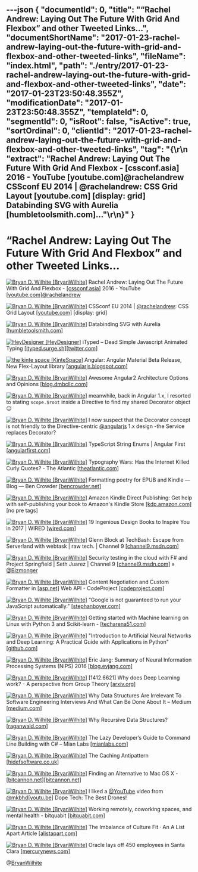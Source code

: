 ---json
{
  "documentId": 0,
  "title": "“Rachel Andrew: Laying Out The Future With Grid And Flexbox” and other Tweeted Links…",
  "documentShortName": "2017-01-23-rachel-andrew-laying-out-the-future-with-grid-and-flexbox-and-other-tweeted-links",
  "fileName": "index.html",
  "path": "./entry/2017-01-23-rachel-andrew-laying-out-the-future-with-grid-and-flexbox-and-other-tweeted-links",
  "date": "2017-01-23T23:50:48.355Z",
  "modificationDate": "2017-01-23T23:50:48.355Z",
  "templateId": 0,
  "segmentId": 0,
  "isRoot": false,
  "isActive": true,
  "sortOrdinal": 0,
  "clientId": "2017-01-23-rachel-andrew-laying-out-the-future-with-grid-and-flexbox-and-other-tweeted-links",
  "tag": "{\r\n  \"extract\": \"Rachel Andrew: Laying Out The Future With Grid And Flexbox - [cssconf.asia] 2016 - YouTube [youtube.com]@rachelandrew CSSconf EU 2014 | @rachelandrew: CSS Grid Layout [youtube.com] [display: grid]        Databinding SVG with Aurelia [humbletoolsmith.com]...\"\r\n}"
}
---

# “Rachel Andrew: Laying Out The Future With Grid And Flexbox” and other Tweeted Links…

[<img alt="Bryan D. Wilhite [BryanWilhite]" src="https://songhay.blob.core.windows.net/shared-social-twitter/BryanWilhite.jpeg">](http://t.co/UNdqV0Z1zz "Bryan D. Wilhite [BryanWilhite]") Rachel Andrew: Laying Out The Future With Grid And Flexbox - [[cssconf.asia]](http://CSSConf.Asia) 2016 - YouTube [[youtube.com]](https://www.youtube.com/watch?v=hj355PRbwSQ)[@rachelandrew](http://twitter.com/rachelandrew)

[<img alt="Bryan D. Wilhite [BryanWilhite]" src="https://songhay.blob.core.windows.net/shared-social-twitter/BryanWilhite.jpeg">](http://t.co/UNdqV0Z1zz "Bryan D. Wilhite [BryanWilhite]") CSSconf EU 2014 | [@rachelandrew](http://twitter.com/rachelandrew): CSS Grid Layout [[youtube.com]](https://www.youtube.com/watch?v=GRexIOtGhBU) [display: grid]

[<img alt="Bryan D. Wilhite [BryanWilhite]" src="https://songhay.blob.core.windows.net/shared-social-twitter/BryanWilhite.jpeg">](http://t.co/UNdqV0Z1zz "Bryan D. Wilhite [BryanWilhite]") Databinding SVG with Aurelia [[humbletoolsmith.com]](http://humbletoolsmith.com/2017/01/01/Databinding-SVG-with-Aurelia/)

[<img alt="HeyDesigner [HeyDesigner]" src="https://songhay.blob.core.windows.net/shared-social-twitter/HeyDesigner.png">](http://t.co/rjy6TjSlLM "HeyDesigner [HeyDesigner]") iTyped – Dead Simple Javascript Animated Typing [[ityped.surge.sh]](https://ityped.surge.sh)[[twitter.com]](https://twitter.com/HeyDesigner/status/823583865486839810/photo/1)

[<img alt="the kinte space [KinteSpace]" src="https://songhay.blob.core.windows.net/shared-social-twitter/KinteSpace.png">](http://t.co/s5roAXuR0y "the kinte space [KinteSpace]") Angular: Angular Material Beta Release, New Flex-Layout library [[angularjs.blogspot.com]](http://angularjs.blogspot.com/2016/12/angular-material-beta-release-new-flex.html)

[<img alt="Bryan D. Wilhite [BryanWilhite]" src="https://songhay.blob.core.windows.net/shared-social-twitter/BryanWilhite.jpeg">](http://t.co/UNdqV0Z1zz "Bryan D. Wilhite [BryanWilhite]") Awesome Angular2 Architecture Options and Opinions [[blog.dmbcllc.com]](http://blog.dmbcllc.com/awesome-angular2-architecture-options-and-opinions/)

[<img alt="Bryan D. Wilhite [BryanWilhite]" src="https://songhay.blob.core.windows.net/shared-social-twitter/BryanWilhite.jpeg">](http://t.co/UNdqV0Z1zz "Bryan D. Wilhite [BryanWilhite]") meanwhile, back in Angular 1.x, I resorted to stating `scope.$root` inside a Directive to find my shared Decorator object 😑

[<img alt="Bryan D. Wilhite [BryanWilhite]" src="https://songhay.blob.core.windows.net/shared-social-twitter/BryanWilhite.jpeg">](http://t.co/UNdqV0Z1zz "Bryan D. Wilhite [BryanWilhite]") I now suspect that the Decorator concept is not friendly to the Directive-centric [@angularjs](http://twitter.com/angularjs) 1.x design -the Service replaces Decorator?

[<img alt="Bryan D. Wilhite [BryanWilhite]" src="https://songhay.blob.core.windows.net/shared-social-twitter/BryanWilhite.jpeg">](http://t.co/UNdqV0Z1zz "Bryan D. Wilhite [BryanWilhite]") TypeScript String Enums | Angular First [[angularfirst.com]](http://angularfirst.com/typescript-string-enums/)

[<img alt="Bryan D. Wilhite [BryanWilhite]" src="https://songhay.blob.core.windows.net/shared-social-twitter/BryanWilhite.jpeg">](http://t.co/UNdqV0Z1zz "Bryan D. Wilhite [BryanWilhite]") Typography Wars: Has the Internet Killed Curly Quotes? - The Atlantic [[theatlantic.com]](https://www.theatlantic.com/technology/archive/2016/12/quotation-mark-wars/511766/)

[<img alt="Bryan D. Wilhite [BryanWilhite]" src="https://songhay.blob.core.windows.net/shared-social-twitter/BryanWilhite.jpeg">](http://t.co/UNdqV0Z1zz "Bryan D. Wilhite [BryanWilhite]") Formatting poetry for EPUB and Kindle — Blog — Ben Crowder [[bencrowder.net]](http://bencrowder.net/blog/2011/formatting-poetry-epub-kindle/)

[<img alt="Bryan D. Wilhite [BryanWilhite]" src="https://songhay.blob.core.windows.net/shared-social-twitter/BryanWilhite.jpeg">](http://t.co/UNdqV0Z1zz "Bryan D. Wilhite [BryanWilhite]") Amazon Kindle Direct Publishing: Get help with self-publishing your book to Amazon's Kindle Store [[kdp.amazon.com]](https://kdp.amazon.com/help?topicId=A1JPUWCSD6F59O) [no pre tags]

[<img alt="Bryan D. Wilhite [BryanWilhite]" src="https://songhay.blob.core.windows.net/shared-social-twitter/BryanWilhite.jpeg">](http://t.co/UNdqV0Z1zz "Bryan D. Wilhite [BryanWilhite]") 19 Ingenious Design Books to Inspire You in 2017 | WIRED [[wired.com]](https://www.wired.com/2017/01/19-ingenious-design-books/)

[<img alt="Bryan D. Wilhite [BryanWilhite]" src="https://songhay.blob.core.windows.net/shared-social-twitter/BryanWilhite.jpeg">](http://t.co/UNdqV0Z1zz "Bryan D. Wilhite [BryanWilhite]") Glenn Block at TechBash: Escape from Serverland with webtask | raw tech. | Channel 9 [[channel9.msdn.com]](https://channel9.msdn.com/Blogs/raw-tech/Glenn-Block-at-TechBash-Escape-from-Serverland-with-Webtask)

[<img alt="Bryan D. Wilhite [BryanWilhite]" src="https://songhay.blob.core.windows.net/shared-social-twitter/BryanWilhite.jpeg">](http://t.co/UNdqV0Z1zz "Bryan D. Wilhite [BryanWilhite]") Security testing in the cloud with F# and Project Springfield | Seth Juarez | Channel 9 [[channel9.msdn.com]](https://channel9.msdn.com/Blogs/Seth-Juarez/Security-testing-in-the-cloud-with-F-and-Project-Springfield) » [@Bizmonger](http://twitter.com/Bizmonger)

[<img alt="Bryan D. Wilhite [BryanWilhite]" src="https://songhay.blob.core.windows.net/shared-social-twitter/BryanWilhite.jpeg">](http://t.co/UNdqV0Z1zz "Bryan D. Wilhite [BryanWilhite]") Content Negotiation and Custom Formatter in [[asp.net]](http://ASP.NET) Web API - CodeProject [[codeproject.com]](https://www.codeproject.com/Articles/1163143/Content-Negotiation-and-Custom-Formatter-ASP-NET)

[<img alt="Bryan D. Wilhite [BryanWilhite]" src="https://songhay.blob.core.windows.net/shared-social-twitter/BryanWilhite.jpeg">](http://t.co/UNdqV0Z1zz "Bryan D. Wilhite [BryanWilhite]") “Google is not guaranteed to run your JavaScript automatically.” [[stephanboyer.com]](https://www.stephanboyer.com/post/122/does-google-execute-javascript)

[<img alt="Bryan D. Wilhite [BryanWilhite]" src="https://songhay.blob.core.windows.net/shared-social-twitter/BryanWilhite.jpeg">](http://t.co/UNdqV0Z1zz "Bryan D. Wilhite [BryanWilhite]") Getting started with Machine learning on Linux with Python 3 and Scikit-learn - [[techarena51.com]](https://techarena51.com/index.php/getting-started-machine-learning-linux-python-3-scikit-learn/?utm_source=lxer)

[<img alt="Bryan D. Wilhite [BryanWilhite]" src="https://songhay.blob.core.windows.net/shared-social-twitter/BryanWilhite.jpeg">](http://t.co/UNdqV0Z1zz "Bryan D. Wilhite [BryanWilhite]") "Introduction to Artificial Neural Networks and Deep Learning: A Practical Guide with Applications in Python" [[github.com]](https://github.com/rasbt/deep-learning-book)

[<img alt="Bryan D. Wilhite [BryanWilhite]" src="https://songhay.blob.core.windows.net/shared-social-twitter/BryanWilhite.jpeg">](http://t.co/UNdqV0Z1zz "Bryan D. Wilhite [BryanWilhite]") Eric Jang: Summary of Neural Information Processing Systems (NIPS) 2016 [[blog.evjang.com]](http://blog.evjang.com/2017/01/nips2016.html)

[<img alt="Bryan D. Wilhite [BryanWilhite]" src="https://songhay.blob.core.windows.net/shared-social-twitter/BryanWilhite.jpeg">](http://t.co/UNdqV0Z1zz "Bryan D. Wilhite [BryanWilhite]") [1412.6621] Why does Deep Learning work? - A perspective from Group Theory [[arxiv.org]](https://arxiv.org/abs/1412.6621)

[<img alt="Bryan D. Wilhite [BryanWilhite]" src="https://songhay.blob.core.windows.net/shared-social-twitter/BryanWilhite.jpeg">](http://t.co/UNdqV0Z1zz "Bryan D. Wilhite [BryanWilhite]") Why Data Structures Are Irrelevant To Software Engineering Interviews And What Can Be Done About It – Medium [[medium.com]](https://medium.com/@jacobgreenleaf/why-data-structures-are-irrelevant-to-software-engineering-interviews-and-what-can-be-done-about-it-bd9b7a9a0bb8#.m4507zf4w)

[<img alt="Bryan D. Wilhite [BryanWilhite]" src="https://songhay.blob.core.windows.net/shared-social-twitter/BryanWilhite.jpeg">](http://t.co/UNdqV0Z1zz "Bryan D. Wilhite [BryanWilhite]") Why Recursive Data Structures? [[raganwald.com]](http://raganwald.com/2016/12/27/recursive-data-structures.html)

[<img alt="Bryan D. Wilhite [BryanWilhite]" src="https://songhay.blob.core.windows.net/shared-social-twitter/BryanWilhite.jpeg">](http://t.co/UNdqV0Z1zz "Bryan D. Wilhite [BryanWilhite]") The Lazy Developer’s Guide to Command Line Building with C# – Mian Labs [[mianlabs.com]](https://mianlabs.com/2017/01/02/the-lazy-developers-guide-to-command-line-building-with-c/)

[<img alt="Bryan D. Wilhite [BryanWilhite]" src="https://songhay.blob.core.windows.net/shared-social-twitter/BryanWilhite.jpeg">](http://t.co/UNdqV0Z1zz "Bryan D. Wilhite [BryanWilhite]") The Caching Antipattern [[hidefsoftware.co.uk]](https://www.hidefsoftware.co.uk/2016/12/25/the-caching-antipattern/)

[<img alt="Bryan D. Wilhite [BryanWilhite]" src="https://songhay.blob.core.windows.net/shared-social-twitter/BryanWilhite.jpeg">](http://t.co/UNdqV0Z1zz "Bryan D. Wilhite [BryanWilhite]") Finding an Alternative to Mac OS X - [[bitcannon.net]](http://bitcannon.net)[[bitcannon.net]](http://bitcannon.net/post/finding-an-alternative-to-mac-os-x/)

[<img alt="Bryan D. Wilhite [BryanWilhite]" src="https://songhay.blob.core.windows.net/shared-social-twitter/BryanWilhite.jpeg">](http://t.co/UNdqV0Z1zz "Bryan D. Wilhite [BryanWilhite]") I liked a [@YouTube](http://twitter.com/YouTube) video from [@mkbhd](http://twitter.com/mkbhd)[[youtu.be]](http://youtu.be/qtXZlpJP-Ik?a) Dope Tech: The Best Drones!

[<img alt="Bryan D. Wilhite [BryanWilhite]" src="https://songhay.blob.core.windows.net/shared-social-twitter/BryanWilhite.jpeg">](http://t.co/UNdqV0Z1zz "Bryan D. Wilhite [BryanWilhite]") Working remotely, coworking spaces, and mental health - bitquabit [[bitquabit.com]](https://bitquabit.com/post/working-remotely-coworking-and-mental-health/)

[<img alt="Bryan D. Wilhite [BryanWilhite]" src="https://songhay.blob.core.windows.net/shared-social-twitter/BryanWilhite.jpeg">](http://t.co/UNdqV0Z1zz "Bryan D. Wilhite [BryanWilhite]") The Imbalance of Culture Fit · An A List Apart Article [[alistapart.com]](http://alistapart.com/article/the-imbalance-of-culture-fit)

[<img alt="Bryan D. Wilhite [BryanWilhite]" src="https://songhay.blob.core.windows.net/shared-social-twitter/BryanWilhite.jpeg">](http://t.co/UNdqV0Z1zz "Bryan D. Wilhite [BryanWilhite]") Oracle lays off 450 employees in Santa Clara [[mercurynews.com]](http://www.mercurynews.com/2017/01/20/oracle-lays-off-450-employees/)

@[BryanWilhite](https://twitter.com/BryanWilhite)
